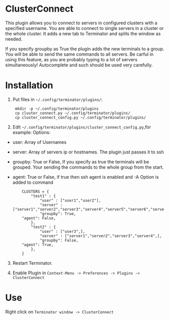 ClusterConnect
==============
This plugin allows you to connect to servers in configured clusters with a specified username.
You are able to connect to single servers in a cluster or the whole cluster.
It adds a new tab to Terminator and splits the window as needed.



If you specify groupby as True the plugin adds the new terminals to a group.
You will be able to send the same commands to all servers.
Be carful in using this feature, as you are probably typing to a lot of servers simultaneously!
Autocomplete and such should be used very carefully.


Installation
============
1. Put files in `~/.config/terminator/plugins/`:

        mkdir -p ~/.config/terminator/plugins
        cp cluster_connect.py ~/.config/terminator/plugins/
        cp cluster_connect_config.py ~/.config/terminator/plugins/


2. Edit `~/.config/terminator/plugins/cluster_connect_config.py`,for example:
Options:
  - user: Array of Usernames
  - server: Array of servers ip or hostnames. The plugin just passes it to ssh
  - groupby: True or False, If you specify as true the terminals will be grouped.
           Your sending the commands to the whole group from the start.
  - agent: True or False, if true then ssh agent is enabled and -A Option is added to command



    		CLUSTERS = {
		    	"test1" : {
				    "user" : ["user1","user2"],
				    "server" : ["server1","server2","server3","server4","server5","server6","server7","server8",],
				    "groupby": True,
            "agent": False,
			    },
			    "test2" : {
				    "user" : ["user3",],
				    "server" : ["server1","server2","server3","server4",],
				    "groupby": False,
            "agent": True,
			    },
		    }

3. Restart Terminator.

4. Enable Plugin in `Context-Menu -> Preferences -> Plugins -> ClusterConnect`


Use
===
Right click on `Terminator window -> ClusterConnect`
